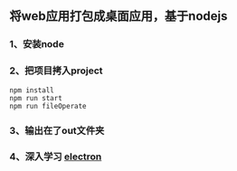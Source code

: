 ## 将web应用打包成桌面应用，基于nodejs

### 1、安装node
### 2、把项目拷入project
```
npm install
npm run start
npm run fileOperate

```
### 3、输出在了out文件夹
### 4、深入学习 [electron](https://electronjs.org/docs)
